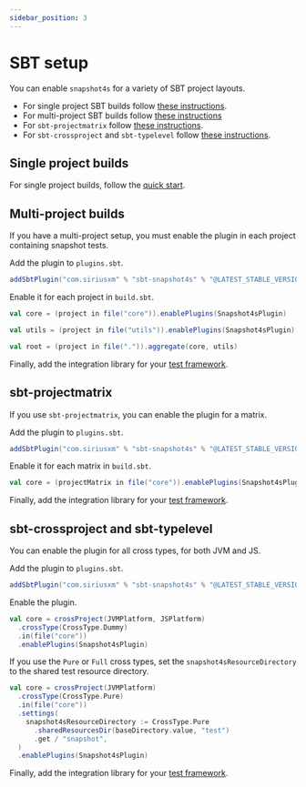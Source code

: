 ```yaml
---
sidebar_position: 3
---
```


# SBT setup

You can enable `snapshot4s` for a variety of SBT project layouts.

 - For single project SBT builds follow [these instructions](#single-project-builds).
 - For multi-project SBT builds follow [these instructions](#multi-project-builds)
 - For `sbt-projectmatrix` follow [these instructions](#sbt-projectmatrix).
 - For `sbt-crossproject` and `sbt-typelevel` follow [these instructions](#sbt-crossproject-and-sbt-typelevel).

## Single project builds

For single project builds, follow the [quick start](./quick-start.md#quick-start).

## Multi-project builds

If you have a multi-project setup, you must enable the plugin in each project containing snapshot tests.

Add the plugin to `plugins.sbt`.

```scala
addSbtPlugin("com.siriusxm" % "sbt-snapshot4s" % "@LATEST_STABLE_VERSION@")
```

Enable it for each project in `build.sbt`.

```scala
val core = (project in file("core")).enablePlugins(Snapshot4sPlugin)

val utils = (project in file("utils")).enablePlugins(Snapshot4sPlugin)

val root = (project in file(".")).aggregate(core, utils)
```

Finally, add the integration library for your [test framework](./supported-frameworks.md).

## sbt-projectmatrix

If you use `sbt-projectmatrix`, you can enable the plugin for a matrix.

Add the plugin to `plugins.sbt`.

```scala
addSbtPlugin("com.siriusxm" % "sbt-snapshot4s" % "@LATEST_STABLE_VERSION@")
```

Enable it for each matrix in `build.sbt`.

```scala
val core = (projectMatrix in file("core")).enablePlugins(Snapshot4sPlugin)
```

Finally, add the integration library for your [test framework](./supported-frameworks.md).

## sbt-crossproject and sbt-typelevel

You can enable the plugin for all cross types, for both JVM and JS.

Add the plugin to `plugins.sbt`.

```scala
addSbtPlugin("com.siriusxm" % "sbt-snapshot4s" % "@LATEST_STABLE_VERSION@")
```

Enable the plugin.

```scala
val core = crossProject(JVMPlatform, JSPlatform)
  .crossType(CrossType.Dummy)
  .in(file("core"))
  .enablePlugins(Snapshot4sPlugin)
```

If you use the `Pure` or `Full` cross types, set the `snapshot4sResourceDirectory` to the shared test resource directory.

```scala
val core = crossProject(JVMPlatform)
  .crossType(CrossType.Pure)
  .in(file("core"))
  .settings(
    snapshot4sResourceDirectory := CrossType.Pure
      .sharedResourcesDir(baseDirectory.value, "test")
      .get / "snapshot",
  )
  .enablePlugins(Snapshot4sPlugin)
```

Finally, add the integration library for your [test framework](./supported-frameworks.md).
